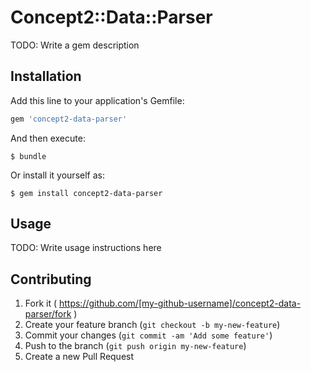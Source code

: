 # Concept2::Data::Parser

TODO: Write a gem description

## Installation

Add this line to your application's Gemfile:

```ruby
gem 'concept2-data-parser'
```

And then execute:

    $ bundle

Or install it yourself as:

    $ gem install concept2-data-parser

## Usage

TODO: Write usage instructions here

## Contributing

1. Fork it ( https://github.com/[my-github-username]/concept2-data-parser/fork )
2. Create your feature branch (`git checkout -b my-new-feature`)
3. Commit your changes (`git commit -am 'Add some feature'`)
4. Push to the branch (`git push origin my-new-feature`)
5. Create a new Pull Request
